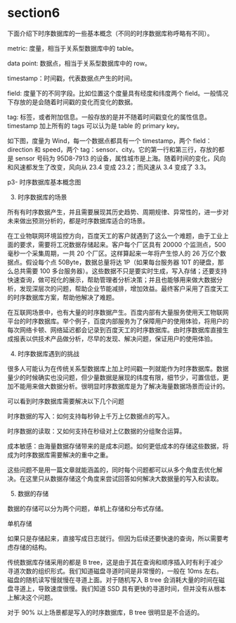# section6

下面介绍下时序数据库的一些基本概念（不同的时序数据库称呼略有不同）。



metric: 度量，相当于关系型数据库中的 table。



data point: 数据点，相当于关系型数据库中的 row。



timestamp：时间戳，代表数据点产生的时间。



field: 度量下的不同字段。比如位置这个度量具有经度和纬度两个 field。一般情况下存放的是会随着时间戳的变化而变化的数据。



tag: 标签，或者附加信息。一般存放的是并不随着时间戳变化的属性信息。timestamp 加上所有的 tags 可以认为是 table 的 primary key。



如下图，度量为 Wind，每一个数据点都具有一个 timestamp，两个 field：direction 和 speed，两个 tag：sensor、city。它的第一行和第三行，存放的都是 sensor 号码为 95D8-7913 的设备，属性城市是上海。随着时间的变化，风向和风速都发生了改变，风向从 23.4 变成 23.2；而风速从 3.4 变成了 3.3。







p3- 时序数据库基本概念图



3. 时序数据库的场景

所有有时序数据产生，并且需要展现其历史趋势、周期规律、异常性的，进一步对未来做出预测分析的，都是时序数据库适合的场景。



在工业物联网环境监控方向，百度天工的客户就遇到了这么一个难题，由于工业上面的要求，需要将工况数据存储起来。客户每个厂区具有 20000 个监测点，500 毫秒一个采集周期，一共 20 个厂区。这样算起来一年将产生惊人的 26 万亿个数据点。假设每个点 50Byte，数据总量将达 1P（如果每台服务器 10T 的硬盘，那么总共需要 100 多台服务器）。这些数据不只是要实时生成，写入存储；还要支持快速查询，做可视化的展示，帮助管理者分析决策；并且也能够用来做大数据分析，发现深层次的问题，帮助企业节能减排，增加效益。最终客户采用了百度天工的时序数据库方案，帮助他解决了难题。



在互联网场景中，也有大量的时序数据产生。百度内部有大量服务使用天工物联网平台的时序数据库。举个例子，百度内部服务为了保障用户的使用体验，将用户的每次网络卡顿、网络延迟都会记录到百度天工的时序数据库。由时序数据库直接生成报表以供技术产品做分析，尽早的发现、解决问题，保证用户的使用体验。



4. 时序数据库遇到的挑战

很多人可能认为在传统关系型数据库上加上时间戳一列就能作为时序数据库。数据量少的时候确实也没问题，但少量数据是展现的纬度有限，细节少，可置信低，更加不能用来做大数据分析。很明显时序数据库是为了解决海量数据场景而设计的。



可以看到时序数据库需要解决以下几个问题



时序数据的写入：如何支持每秒钟上千万上亿数据点的写入。

时序数据的读取：又如何支持在秒级对上亿数据的分组聚合运算。

成本敏感：由海量数据存储带来的是成本问题。如何更低成本的存储这些数据，将成为时序数据库需要解决的重中之重。

这些问题不是用一篇文章就能涵盖的，同时每个问题都可以从多个角度去优化解决。在这里只从数据存储这个角度来尝试回答如何解决大数据量的写入和读取。



5. 数据的存储

数据的存储可以分为两个问题，单机上存储和分布式存储。



单机存储

如果只是存储起来，直接写成日志就行。但因为后续还要快速的查询，所以需要考虑存储的结构。



传统数据库存储采用的都是 B tree，这是由于其在查询和顺序插入时有利于减少寻道次数的组织形式。我们知道磁盘寻道时间是非常慢的，一般在 10ms 左右。磁盘的随机读写慢就慢在寻道上面。对于随机写入 B tree 会消耗大量的时间在磁盘寻道上，导致速度很慢。我们知道 SSD 具有更快的寻道时间，但并没有从根本上解决这个问题。



对于 90% 以上场景都是写入的时序数据库，B tree 很明显是不合适的。

